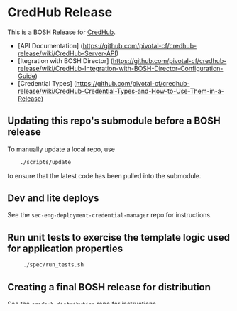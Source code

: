 # CredHub Release

This is a BOSH Release for [CredHub](https://github.com/pivotal-cf/sec-eng-credential-manager).

* [API Documentation] (https://github.com/pivotal-cf/credhub-release/wiki/CredHub-Server-API)
* [Itegration with BOSH Director] (https://github.com/pivotal-cf/credhub-release/wiki/CredHub-Integration-with-BOSH-Director-Configuration-Guide)
* [Credential Types] (https://github.com/pivotal-cf/credhub-release/wiki/CredHub-Credential-Types-and-How-to-Use-Them-in-a-Release)

## Updating this repo's submodule before a BOSH release

To manually update a local repo, use

```sh
    ./scripts/update
```

 to ensure that the latest code has been pulled into the submodule.

## Dev and lite deploys

See the `sec-eng-deployment-credential-manager` repo for instructions.

## Run unit tests to exercise the template logic used for application properties

```sh
     ./spec/run_tests.sh
```
## Creating a final BOSH release for distribution

See the `credhub-distribution` repo for instructions.

